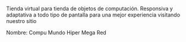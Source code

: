 Tienda virtual para tienda de objetos de computación. Responsiva y adaptativa a todo tipo de pantalla para una mejor experiencia visitando nuestro sitio

Nombre: Compu Mundo Hiper Mega Red